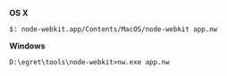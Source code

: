 **OS X**

`$: node-webkit.app/Contents/MacOS/node-webkit app.nw`

**Windows**

`D:\egret\tools\node-webkit>nw.exe app.nw`
